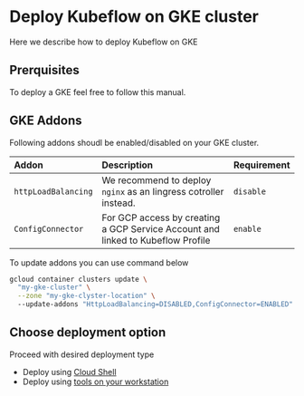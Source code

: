# Deploy Kubeflow on GKE cluster

Here we describe how to deploy Kubeflow on GKE

## Prerquisites

To deploy a GKE feel free to follow this manual. 

## GKE Addons

Following addons shoudl be enabled/disabled on your GKE cluster.

Addon | Description | Requirement
:--------------|:------------|:-----
`httpLoadBalancing` | We recommend to deploy `nginx` as an Iingress cotroller instead. | `disable`
`ConfigConnector` | For GCP access by creating a GCP Service Account and linked to Kubeflow Profile | `enable`

To update addons you can use command below

```bash
gcloud container clusters update \
  "my-gke-cluster" \
  --zone "my-gke-clyster-location" \ 
  --update-addons "HttpLoadBalancing=DISABLED,ConfigConnector=ENABLED"
```

## Choose deployment option

Proceed with desired deployment type

* Deploy using [Cloud Shell](./deploy-gcp-cloudshell.md)
* Deploy using [tools on your workstation](./deploy-gcp-cloudshell.md)

